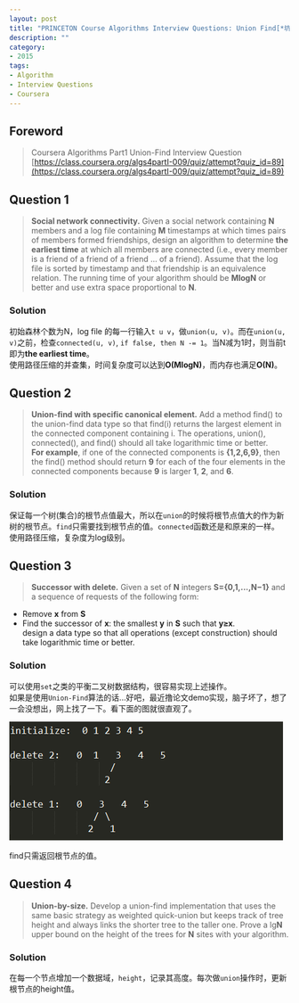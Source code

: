 ```yaml
---
layout: post
title: "PRINCETON Course Algorithms Interview Questions: Union Find[*坑-缺代码-明儿补]"
description: ""
category:
- 2015
tags:
- Algorithm
- Interview Questions
- Coursera
---
```


## Foreword
> Coursera Algorithms Part1 Union-Find Interview Question  
> [https://class.coursera.org/algs4partI-009/quiz/attempt?quiz_id=89](https://class.coursera.org/algs4partI-009/quiz/attempt?quiz_id=89)  

## Question 1
> **Social network connectivity.** Given a social network containing **N** members and a log file containing **M** timestamps at which times pairs of members formed friendships, design an algorithm to determine **the earliest time** at which all members are connected (i.e., every member is a friend of a friend of a friend ... of a friend). Assume that the log file is sorted by timestamp and that friendship is an equivalence relation. The running time of your algorithm should be **MlogN** or better and use extra space proportional to **N**.

### Solution
初始森林个数为N，log file 的每一行输入```t u v```，做```union(u, v)```。而在```union(u, v)```之前，检查```connected(u, v)```, ```if false, then N -= 1```。当N减为1时，则当前t即为**the earliest time**。  
使用路径压缩的并查集，时间复杂度可以达到**O(MlogN)**，而内存也满足**O(N)**。

## Question 2
> **Union-find with specific canonical element.** Add a method find() to the union-find data type so that find(i) returns the largest element in the connected component containing i. The operations, union(), connected(), and find() should all take logarithmic time or better.  
> **For example**, if one of the connected components is **{1,2,6,9}**, then the find() method should return **9** for each of the four elements in the connected components because **9** is larger **1**, **2**, and **6**.

### Solution
保证每一个树(集合)的根节点值最大，所以在```union```的时候将根节点值大的作为新树的根节点。```find```只需要找到根节点的值。```connected```函数还是和原来的一样。  
使用路径压缩，复杂度为log级别。

## Question 3
> **Successor with delete.** Given a set of **N** integers **S={0,1,...,N−1}** and a sequence of requests of the following form:  
- Remove **x** from **S**  
- Find the successor of **x**: the smallest **y** in **S** such that **y≥x**.  
design a data type so that all operations (except construction) should take logarithmic time or better.

### Solution
可以使用```set```之类的平衡二叉树数据结构，很容易实现上述操作。  
如果是使用```Union-Find```算法的话...好吧，最近撸论文demo实现，脑子坏了，想了一会没想出，网上找了一下。看下面的图就很直观了。  

![Q3-Illustration](/media/images/20151020_1.png)

find只需返回根节点的值。


## Question 4
> **Union-by-size.** Develop a union-find implementation that uses the same basic strategy as weighted quick-union but keeps track of tree height and always links the shorter tree to the taller one. Prove a lg**N** upper bound on the height of the trees for **N** sites with your algorithm.


### Solution
在每一个节点增加一个数据域，```height```，记录其高度。每次做```union```操作时，更新根节点的height值。